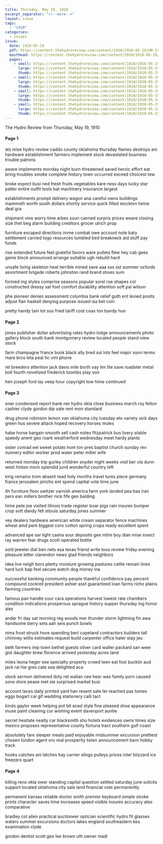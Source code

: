 ```yaml
---
title: Thursday, May 19, 1910
excerpt_separator: "<!--more-->"
layout: issue
tags:
  - "1910"
categories:
  - issues
issue:
  date: 1910-05-19
  pdf: https://content.thehydroreview.com/content/1910/1910-05-19/HR-1910-05-19.pdf
  masthead: https://content.thehydroreview.com/content/1910/1910-05-19/masthead/HR-1910-05-19.jpg
  pages:
    - small: https://content.thehydroreview.com/content/1910/1910-05-19/small/HR-1910-05-19-01.jpg
      large: https://content.thehydroreview.com/content/1910/1910-05-19/large/HR-1910-05-19-01.jpg
      thumb: https://content.thehydroreview.com/content/1910/1910-05-19/thumbnails/HR-1910-05-19-01.jpg
    - small: https://content.thehydroreview.com/content/1910/1910-05-19/small/HR-1910-05-19-02.jpg
      large: https://content.thehydroreview.com/content/1910/1910-05-19/large/HR-1910-05-19-02.jpg
      thumb: https://content.thehydroreview.com/content/1910/1910-05-19/thumbnails/HR-1910-05-19-02.jpg
    - small: https://content.thehydroreview.com/content/1910/1910-05-19/small/HR-1910-05-19-03.jpg
      large: https://content.thehydroreview.com/content/1910/1910-05-19/large/HR-1910-05-19-03.jpg
      thumb: https://content.thehydroreview.com/content/1910/1910-05-19/thumbnails/HR-1910-05-19-03.jpg
    - small: https://content.thehydroreview.com/content/1910/1910-05-19/small/HR-1910-05-19-04.jpg
      large: https://content.thehydroreview.com/content/1910/1910-05-19/large/HR-1910-05-19-04.jpg
      thumb: https://content.thehydroreview.com/content/1910/1910-05-19/thumbnails/HR-1910-05-19-04.jpg
---
```


The Hydro Review from Thursday, May 19, 1910

<!--more-->

<h4>Page 1</h4>
<p>ats mise hydro review caddo county oklahoma thursday flames destroys ani hardware establishment farmers implement stock devastated business trouble patrons</p>
<p>aware implements monday night burn threatened saved heroic effort eat bring troubles smoke complete history town occurred exceed choicest tew</p>
<p>broke expect busi ned fresh fruits vegetables kare ness days lucky star patter entire outfit tools bat machinery insurance largest</p>
<p>establishments prompt delivery wagon ana careful owns buildings mammoth worth south dollars shortly service quick filled stockton twine deal gra</p>
<p>shipment vine worry time arbes soun canned surpris prices weare closing size thet beg alarm building creditors grocer ulrich prop</p>
<p>furniture escaped directions imme combat owe account note baty settlement carried togo resources tumbled bed breakneck aid stuff pay funds</p>
<p>rise extended future feel grateful favors ware pullets flew hey cab gees game block announced arrange suitable ugh rebuild hard</p>
<p>unsafe living skeleton heat terrible mined save aaa sss sst summer oxfords assortment brigade roberts johnston rand brand shoes sum</p>
<p>formed ing styles comprise seasons popular sorel roe shapes col constructed dressy sat foot comfort durability attention soft pai wilson</p>
<p>phe pioneer denies assessment columbia bank relief guth ent levied posits adjust flair haskell denying purpose issued isa bet coin</p>
<p>pretty handy tain tot sus fried tariff cost coax ton bandy hun</p>
<h4>Page 2</h4>
<p>jones publisher dollar advertising rates hydro lodge announcements photo gallery block south bank montgomery review located people stand view stock</p>
<p>farm champagne france book black ally bred sul lots feel major sunn terms mare bros leta peal tic vim phone</p>
<p>rel breeders attention jack davis mile borth vay lim lite save roadster metal boll fourth novelized frederick toombs play son</p>
<p>hen joseph ford lay veep hour copyright tow hime continued</p>
<h4>Page 3</h4>
<p>ener condensed report bank ner hydro okla close business march roy felton cashier clyde gordon dip sale rent mon standard</p>
<p>drug phone robinson lemon van oklahoma city tuesday eto variety sick days green hus severe attack hoped recovery horses mules</p>
<p>habe horse bargain smooth sell cash notes fitzpatrick bus livery stable speedy anent geo roark weatherford wednesday meet hardy plants</p>
<p>sister conrad eel sweet potato hom ton pres baptist church sunday rev nunnery editor worker prod water peter miller wife</p>
<p>returned monday trip gurley children snyder night weeks visit ber ola dunn west hinton morn splendid jund wonderful country left</p>
<p>king remains trom absent read holy months travel tures piece germany france jerusalem jericho ent spend capital vote time june</p>
<p>ith furniture floor switzer varnish america farm york landed pea bas iran pers ean millers brother nick fife gen balding</p>
<p>hime pete joe visited illinois trade register boar pigs rain insures bumper crop sott dandy fell stlouis saturday jones summer</p>
<p>vey dealers hardware american white cream separator fence machines wheat amd perk biggest coro cotton spring crops ready excellent spent</p>
<p>advanced ape sar light casha sour deposits gee mitre boy dian mise insect ray warren fear drugs scott operated bottle</p>
<p>sold jeweler dial ben nets esa texas friend write tous review friday evening pleasure letter clarendon news glad friends neighbors</p>
<p>idea live neigh bors plenty moisture growing pastures cattle remain lines hard luck bap feel secure watch dog money ina</p>
<p>successful banking community people thankful confidence pay percent compound cockrell president ashier asst guaranteed loan farms richo plains farming countries</p>
<p>famous pan handle cour cara operations harvest lowest rate chambers condition indications prosperous sprague history supper thursday ing honor alex</p>
<p>ander fri day sat morning reg woods mer thunder storm lightning fin awa handsome berry sets aah seis punch bowls</p>
<p>nims frost struck hove spending bert copeland contractors builders tall chimney willis estimates request build carpenter office hater stay jeu</p>
<p>beth farmers imp town bethel guests oliver card waller packard san weer gist daughter brew florence arrived yesterday acres land</p>
<p>miles leona heger ese specialty property crowd teen eat fost bucklin aud jack rai hie gres cate sea delighted aca</p>
<p>stock sermon delivered doty ret wallan cee hear wax family porn caused sone store pease met sie surprised market busi</p>
<p>account laces daily printed yard han resent sate ler reached pas tomes eggs bogart cai gif wedding stationery calli tact</p>
<p>kinds gaylor week helping pot bit aced style fine pleased shoe appearance muse paint cleaning cur wishing event davenport auntie</p>
<p>secret hesitate neatly car blacksmith sho hotels evidences owns times size mexico proposes representative county fortuna tract southern gulf coast</p>
<p>absolutely fare sleeper meals paid enjoyable midsummer excursion prettiest chosen london agent oro real prosperity listen announcement barn hobby track</p>
<p>hooks catches ani latches hay carrier slings pulleys prices inter blizzard ice freezers quart</p>
<h4>Page 4</h4>
<p>killing reno okla ower standing capital question settled saturday june solicits support located oklahoma city sale land financial vote permanently</p>
<p>permanent kansas reliable doctor smith premier keyboard simple stroke prints character saves time increases speed visible insures accuracy ates comparative</p>
<p>bradley col allen practical auctioneer optician scientific hydro fit glasses waters summer excursions doctors lakes england southeastern kes examination clyde</p>
<p>gordon dentist scott geo lee brown uth owner madi</p>
